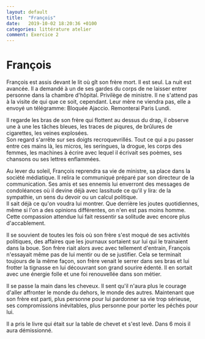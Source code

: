 ```yaml
---
layout: default
title:  "François"
date:   2019-10-02 18:20:36 +0100
categories: littérature atelier
comment: Exercice 2
---
```

# François

François est assis devant le lit où gît son frère mort. Il est seul. La nuit est avancée. Il a demandé à un de ses gardes du corps de ne laisser entrer personne dans la chambre d'hôpital. Privilège de ministre. Il ne s'attend pas à la visite de qui que ce soit, cependant. Leur mère ne viendra pas, elle a envoyé un télégramme: Bloquée Ajaccio. Remonterai Paris Lundi.  

Il regarde les bras de son frère qui flottent au dessus du drap, il observe une à une les tâches bleues, les traces de piqures, de brûlures de cigarettes, les veines explosées.  
Son regard s'arrête sur ses doigts recroquevrillés. Tout ce qui a pu passer entre ces mains là, les micros, les seringues, la drogue, les corps des femmes, les machines à écrire avec lequel il écrivait ses poèmes, ses chansons ou ses lettres enflammées.  

Au lever du soleil, François reprendra sa vie de ministre, sa place dans la société médiatique. Il relira le communiqué préparé par son directeur de la communication. Ses amis et ses ennemis lui enverront des messages de condoléances où il devine déjà avec lassitude ce qu'il y lira: de la sympathie, un sens du devoir ou un calcul politique.  
Il sait déjà ce qu'on voudra lui montrer. Que derrière les joutes quotidiennes, même si l'on a des opinions différentes, on n'en est pas moins homme. Cette compassion attendue lui fait ressentir sa solitude avec encore plus d'accablement.  

Il se souvient de toutes les fois où son frère s'est moqué de ses activités politiques, des affaires que les journaux sortaient sur lui qui le trainaient dans la boue. Son frère riait alors avec avec tellement d'entrain, François n'essayait même pas de lui mentir ou de se justifier. Cela se terminait toujours de la même façon, son frère venait le serrer dans ses bras et lui frotter la tignasse en lui découvrant son grand sourire édenté. Il en sortait avec une énergie folle et une foi renouvellée dans son métier.   

Il se passe la main dans les cheveux. Il sent qu'il n'aura plus le courage d'aller affronter le monde du dehors, le monde des autres. Maintenant que son frère est parti, plus personne pour lui pardonner sa vie trop sérieuse, ses compromissions inévitables, plus personne pour porter les péchés pour lui.  

Il a pris le livre qui était sur la table de chevet et s'est levé. Dans 6 mois il aura démissionné.  
